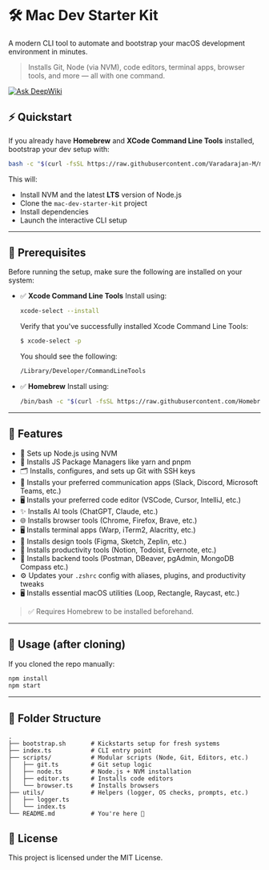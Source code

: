 # 🛠️ Mac Dev Starter Kit
A modern CLI tool to automate and bootstrap your macOS development environment in minutes. 
> Installs Git, Node (via NVM), code editors, terminal apps, browser tools, and more — all with one command.

[![Ask DeepWiki](https://deepwiki.com/badge.svg)](https://deepwiki.com/Varadarajan-M/mac-dev-starter-kit)


## ⚡ Quickstart

If you already have **Homebrew** and **XCode Command Line Tools** installed, bootstrap your dev setup with:

```bash
bash -c "$(curl -fsSL https://raw.githubusercontent.com/Varadarajan-M/mac-dev-starter-kit/main/bootstrap.sh)"
```

This will:

* Install NVM and the latest **LTS** version of Node.js
* Clone the `mac-dev-starter-kit` project
* Install dependencies
* Launch the interactive CLI setup

---

## 🧱 Prerequisites

Before running the setup, make sure the following are installed on your system:

* ✅ **Xcode Command Line Tools**
  Install using:

  ```bash
  xcode-select --install
  ```

  Verify that you've successfully installed Xcode Command Line Tools:

  ```bash
  $ xcode-select -p
  ```
  You should see the following:
  ```bash  
  /Library/Developer/CommandLineTools
  ```
  
* ✅ **Homebrew**
  Install using:

  ```bash
  /bin/bash -c "$(curl -fsSL https://raw.githubusercontent.com/Homebrew/install/HEAD/install.sh)"
  ```

---

## 🚀 Features

* 🔧 Sets up Node.js using NVM
* 🧶 Installs JS Package Managers like yarn and pnpm
* 🗂️ Installs, configures, and sets up Git with SSH keys
* 💬 Installs your preferred communication apps (Slack, Discord, Microsoft Teams, etc.)
* 🖥️ Installs your preferred code editor (VSCode, Cursor, IntelliJ, etc.)
* ✨ Installs AI tools (ChatGPT, Claude, etc.)
* 🌐 Installs browser tools (Chrome, Firefox, Brave, etc.)
* 🖥️ Installs terminal apps (Warp, iTerm2, Alacritty, etc.)
* 🎨 Installs design tools (Figma, Sketch, Zeplin, etc.)
* 📁 Installs productivity tools (Notion, Todoist, Evernote, etc.)
* 🔧 Installs backend tools (Postman, DBeaver, pgAdmin, MongoDB Compass etc.)
* ⚙️ Updates your `.zshrc` config with aliases, plugins, and productivity tweaks
* 🖥️ Installs essential macOS utilities (Loop, Rectangle, Raycast, etc.)

> ✅ Requires Homebrew to be installed beforehand.

---

## 🧰 Usage (after cloning)

If you cloned the repo manually:

```bash
npm install
npm start
```

---

## 📁 Folder Structure

```
.
├── bootstrap.sh       # Kickstarts setup for fresh systems
├── index.ts           # CLI entry point
├── scripts/           # Modular scripts (Node, Git, Editors, etc.)
│   ├── git.ts         # Git setup logic
│   ├── node.ts        # Node.js + NVM installation
│   ├── editor.ts      # Installs code editors
│   └── browser.ts     # Installs browsers
├── utils/             # Helpers (logger, OS checks, prompts, etc.)
│   ├── logger.ts
│   └── index.ts
└── README.md          # You're here 🚀
```

## 📄 License
This project is licensed under the MIT License.

